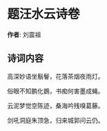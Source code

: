 # 题汪水云诗卷

**作者**: 刘震祖

## 诗词内容

高深妙语坐鬅鬙，花落茶烟夜雨灯。

俗眼不知鹏化鷃，书痴何害墨成蝇。

云泥梦觉空陈迹，桑海吟残嗅葛藤。

剑吼洞庭朱顶急，归来城郭问云仍。

